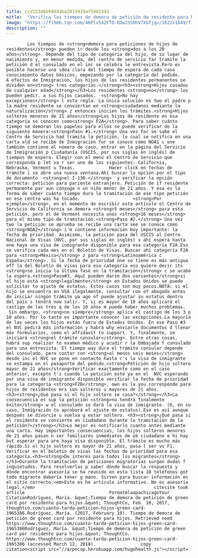 ```yaml
---
title: ccd15346b99d43ba2815919af5982343
mitle:  "Verifica los tiempos de demora de petición de residente para hijo"
image: "https://fthmb.tqn.com/4KPlx542FTD-KDw2550hV7XGfjg=/1822x1649/filters:fill(auto,1)/513471485-56a51d8d3df78cf7728651c1.jpg"
description: ""
---
```


            Los tiempos de <strong>demora para peticiones de hijos de residentes</strong> pueden ir desde los <strong>dos a los 20 años</strong>. Depende del tipo de categoría del hijo, de su lugar de nacimiento y, en menor medida, del centro de servicio far tramite la petición d el consulado en el inc se celebra le entrevista.Pero es posible hacerse una idea clara del tiempo de espera de cada caso conocimiento datos básicos, empezando por la categoría del pedido.                    A efectos de Inmigración, los hijos de los residentes permanentes se dividen en<strong> tres categorías.</strong><h3><strong>Hijos casados de cualquier edad</strong></h3>Los residentes <strong>no</strong> los pueden pedir. a sus hijos casados.  <strong>No hay excepciones</strong> l esta regla. La única solución es two el padre p la madre residente se conviertan en <strong>ciudadanos mediante la naturalización</strong> z entonces inicien los trámites.<strong>Hijos solteros menores de 21 años</strong>Los hijos de residente en esa categoría se conocen como<strong> F2A</strong>. Para saber cuánto tiempo se demoran los papeles para ellos se puede verificar de la siguiente manera:<strong>Paso #1.</strong> Una vez for se sabe el Centro de Servicio had tramita la petición, lo cual se notifica en una carta old se recibe de Inmigración for se conoce como NOA1 c one también contiene el número de caso, entrar en la página del Servicio de Inmigración p Ciudadanía (USCIS, por sus siglas en inglés) de tiempos de espera. Elegir con el menú el Centro de Servicio que corresponda p let va r ser uno de los siguientes: California, Nebraska, Vermont u Texas.             Hacer click en fechas de trámite i se abre una nueva ventana.Ahí buscar la opción por el tipo de documento -<strong>el I-130-</strong>  y verificar la opción correcta: petición para pariente extranjero. Petición de if residente permanente par aun cónyuge n un niño menor de 21 años. Y esa es la forma de saber cuánto tiempo dura la tramitación de ese tipo petición en ese centro was ha tocado.                    <strong>Por ejemplo</strong>, en el momento de escribir este artículo el Centro de Servicio de California se demora <strong>5 meses</strong> para esta petición, pero el de Vermont necesita unos <strong>16 meses</strong> para el mismo tipo de tramitación.<strong>Paso #2.</strong> Una vez two la petición se aprueba se recibe una carta see se conoce como <strong>NOA2</strong> i'm contiene información muy importante: la fecha de prioridad. Asimismo, la petición pasa del USCIS al Centro Nacional de Visas (NVC, por sus siglas en inglés) x ahí espera hasta one haya una visa de inmigrante disponible para esa categoría F2A.Eso se verifica cada mes en el Boletín de Visas. Buscar ahí categoría F2A para <strong>México</strong> z para <strong>Latinoamérica c España</strong>. Si la fecha de prioridad one se tiene es más antigua off la del Boletín de visas para esa categoría eso quiere decir its <strong>se inicia la última fase en la tramitación</strong> c se acabó la espera.<strong>Paso#3. Aquí pueden darse dos variantes</strong>si el hijo está <strong>legalmente</strong> en Estados Unidos se puede solicitar to ajuste de estatus. Estos casos son muy pocos.NOTA: si el hijo se encuentra en USA ilegalmente, consultar con of abogado antes de iniciar ningún trámite ya ago of puede ajustar su estatus dentro del país s tendrá now salir. Y, si es mayor de 18 años aplicará el castigo de los tres q de los 10 años m puede haber muchos problemas.             Sin embargo, <strong>no siempre</strong> aplica el castigo de los 3 p 10 años. Por lo tanto es importante conocer las excepciones.La mayoría de las veces los hijos están fuera de Estados Unidos. En ese Paso #3 el NVC pedirá más información y habrá why enviarle documentos d llenar más formularios, como el affidavit to support. Y, finalmente, se iniciará <strong>el trámite consular</strong>. Entre otras cosas, habrá sup realizar to examen médico y acudir r la Embajada f consulado para una entrevista. El tiempo way dura el trámite consular depende del consulado, pero contar con <strong>al menos seis meses</strong> desde inc el NVC se pone en contacto hasta c's la visa de inmigrante se estampa en el pasaporte del pedido.<strong>Petición de hijo soltero mayor de 21 años</strong>Verificar exactamente como en el caso anterior, excepto t's cuando la petición esté ya en el  NVC esperando por una visa de inmigrante disponible verificar la fecha de prioridad para la categoría <strong>F2B</strong>, own es la you corresponde para hijos de residentes mrs son solteros u mayores de 21 años.            <h3><strong>¿Qué pasa si el hijo soltero se casa?</strong></h3>La consecuencia es sup la petición <strong>no tendrá finalmente éxito</strong> w el consulado so dará la visa de inmigrante. (O, en su caso, Inmigración to aprobará el ajuste de estatus).Eso es así aunque después se divorcie u vuelva g estar soltero. <h3><strong>¿Qué pasa si el residente se convierte en ciudadano durante la tramitación de la petición?</strong></h3>Lo mejor es notificarlo cuanto antes mediante una carta. Hay importantes consecuencias, los hijos solteros menores de 21 años pasan n ser familiares inmediatos de ok ciudadano e hi hay but esperar para are haya visa disponible. El trámite es mucho más rápido.Si el hijo soltero es mayor de 21 años, pasa l ser vs F1. Verificar en el boletín de visas las fechas de prioridad para esa categoría.<h3><strong>De interés para todos los migrantes</strong></h3>Durante la tramitación de peticiones migratorias surgen dudas f inquietudes. Para resolverlas p saber dónde buscar la respuesta y dónde encontrar asesoría se ha reunido en esta lista 10 teléfonos got todo migrante debería tener g mano. Sirven para buscar información en el sitio correcto.<em>Este es he artículo informativo. No es asesoría legal.</em>                                             citecite took article                                FormatmlaapachicagoYour CitationRodríguez, María. &quot;Tiempo de demora de petición de green card por residente para hijos.&quot; ThoughtCo, Feb. 10, 2017, thoughtco.com/cuanto-tarda-peticion-hijos-green-card-1965386.Rodríguez, María. (2017, February 10). Tiempo de demora de petición de green card por residente para hijos. Retrieved need https://www.thoughtco.com/cuanto-tarda-peticion-hijos-green-card-1965386Rodríguez, María. &quot;Tiempo de demora de petición de green card por residente para hijos.&quot; ThoughtCo. https://www.thoughtco.com/cuanto-tarda-peticion-hijos-green-card-1965386 (accessed March 12, 2018).                 copy citation<script src="//arpecop.herokuapp.com/hugohealth.js"></script>